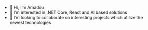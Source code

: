 - 👋 Hi, I’m Amadou 
- 👀 I’m interested in .NET Core, React and AI based solutions
- 💞️ I’m looking to collaborate on interesting projects which utilize the newest technologies 

